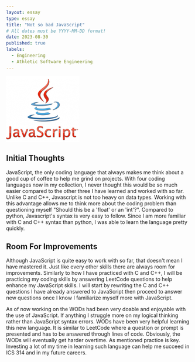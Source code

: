 ```yaml
---
layout: essay
type: essay
title: "Not so bad JavaScript"
# All dates must be YYYY-MM-DD format!
date: 2023-08-30
published: true
labels:
  - Engineering
  - Athletic Software Engineering
---
```


<img width="200px" class="rounded float-start pe-4" src="../img/javascriptLogo.png">

## Initial Thoughts

JavaScript, the only coding language that always makes me think about a good cup of coffee to help me grind on projects. With four coding languages now in my collection, I never thought this would be so much easier compared to the other three I have learned and worked with so far. Unlike C and C++, Javascript is not too heavy on data types. Working with this advantage allows me to think more about the coding problem than questioning myself "Should this be a 'float' or an 'int'?". Compared to python, Javascript's syntax is very easy to follow. Since I am more familiar with C and C++ syntax than python, I was able to learn the language pretty quickly.

## Room For Improvements

Although JavaScript is quite easy to work with so far, that doesn't mean I have mastered it. Just like every other skills there are always room for improvements. Similarly to how I have practiced with C and C++, I will be practicing my coding skills by answering LeetCode questions to help enhance my JavaScript skills. I will start by rewriting the C and C++ questions I have already answered to JavaScript then proceed to answer new questions once I know I familiarize myself more with JavaScript.

As of now working on the WODs had been very doable and enjoyable with the use of JavaScript. If anything I struggle more on my logical thinking rather than JavaScript syntax errors. WODs have been very helpful learning this new language. It is similar to LeetCode where a question or prompt is presented and has to be answered through lines of code. Obviously, the WODs will eventually get harder overtime. As mentioned practice is key. Investing a lot of my time in learning such language can help me succeed in ICS 314 and in my future careers. 

